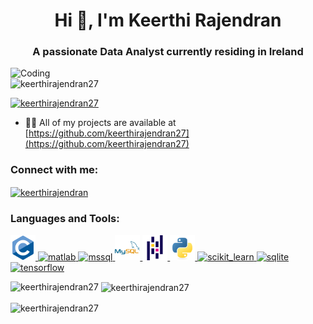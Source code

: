 <h1 align="center">Hi 👋, I'm Keerthi Rajendran</h1>
<h3 align="center">A passionate Data Analyst currently residing in Ireland</h3>
<img align="right" alt="Coding" width="900" src="https://99social.co.uk/wp-content/uploads/2020/07/Time-management-1.gif?is-pending-load=1">
<p align="left"> <img src="https://komarev.com/ghpvc/?username=keerthirajendran27&label=Profile%20views&color=0e75b6&style=flat" alt="keerthirajendran27" /> </p>

<p align="left"> <a href="https://github.com/ryo-ma/github-profile-trophy"><img src="https://github-profile-trophy.vercel.app/?username=keerthirajendran27" alt="keerthirajendran27" /></a> </p>

- 👨‍💻 All of my projects are available at [https://github.com/keerthirajendran27](https://github.com/keerthirajendran27)

<h3 align="left">Connect with me:</h3>
<p align="left">
<a href="https://linkedin.com/in/keerthirajendran" target="blank"><img align="center" src="https://raw.githubusercontent.com/rahuldkjain/github-profile-readme-generator/master/src/images/icons/Social/linked-in-alt.svg" alt="keerthirajendran" height="30" width="40" /></a>
</p>

<h3 align="left">Languages and Tools:</h3>
<p align="left"> <a href="https://www.cprogramming.com/" target="_blank" rel="noreferrer"> <img src="https://raw.githubusercontent.com/devicons/devicon/master/icons/c/c-original.svg" alt="c" width="40" height="40"/> </a> <a href="https://www.mathworks.com/" target="_blank" rel="noreferrer"> <img src="https://upload.wikimedia.org/wikipedia/commons/2/21/Matlab_Logo.png" alt="matlab" width="40" height="40"/> </a> <a href="https://www.microsoft.com/en-us/sql-server" target="_blank" rel="noreferrer"> <img src="https://www.svgrepo.com/show/303229/microsoft-sql-server-logo.svg" alt="mssql" width="40" height="40"/> </a> <a href="https://www.mysql.com/" target="_blank" rel="noreferrer"> <img src="https://raw.githubusercontent.com/devicons/devicon/master/icons/mysql/mysql-original-wordmark.svg" alt="mysql" width="40" height="40"/> </a> <a href="https://pandas.pydata.org/" target="_blank" rel="noreferrer"> <img src="https://raw.githubusercontent.com/devicons/devicon/2ae2a900d2f041da66e950e4d48052658d850630/icons/pandas/pandas-original.svg" alt="pandas" width="40" height="40"/> </a> <a href="https://www.python.org" target="_blank" rel="noreferrer"> <img src="https://raw.githubusercontent.com/devicons/devicon/master/icons/python/python-original.svg" alt="python" width="40" height="40"/> </a> <a href="https://scikit-learn.org/" target="_blank" rel="noreferrer"> <img src="https://upload.wikimedia.org/wikipedia/commons/0/05/Scikit_learn_logo_small.svg" alt="scikit_learn" width="40" height="40"/> </a> <a href="https://www.sqlite.org/" target="_blank" rel="noreferrer"> <img src="https://www.vectorlogo.zone/logos/sqlite/sqlite-icon.svg" alt="sqlite" width="40" height="40"/> </a> <a href="https://www.tensorflow.org" target="_blank" rel="noreferrer"> <img src="https://www.vectorlogo.zone/logos/tensorflow/tensorflow-icon.svg" alt="tensorflow" width="40" height="40"/> </a> </p>

<p><img align="left" src="https://github-readme-stats.vercel.app/api/top-langs?username=keerthirajendran27&show_icons=true&locale=en&layout=compact" alt="keerthirajendran27" /></p>

<p>&nbsp;<img align="center" src="https://github-readme-stats.vercel.app/api?username=keerthirajendran27&show_icons=true&locale=en" alt="keerthirajendran27" /></p>

<p><img align="center" src="https://github-readme-streak-stats.herokuapp.com/?user=keerthirajendran27&" alt="keerthirajendran27" /></p>
